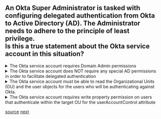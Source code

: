 ## An Okta Super Administrator is tasked with configuring delegated authentication from Okta to Active Directory (AD). The Administrator needs to adhere to the principle of least privilege.<br>Is this a true statement about the Okta service account in this situation?


<details>
  <summary>The Okta service account requires Domain Admin permissions</summary>
<p>
  No
</p>
</details>


<details>
  <summary>The Okta service account does NOT require any special AD permissions in order to facilitate delegated authentication</summary>
<p>
  Yes
</p>
</details>



<details>
  <summary>The Okta service account must be able to read the Organizational Units (OU) and the user objects for the users who will be authenticating against Okta.</summary>
<p>
  Yes
</p>
</details>


<details>
  <summary>The Okta service account requires write property permission on users that authenticate within the target OU for the userAccountControl attribute
</summary>
<p>
  Docs say yes - exam says no
</p>
</details>


[source](https://help.okta.com/oie/en-us/content/topics/directory/ad-agent-about-service-account.htm)
[next](6.md)
